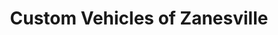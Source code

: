 ---
title: "Custom Vehicles of Zanesville"
url: /zanesville/custom-vehicles-of-zanesville/
shop: car parts
---